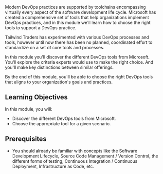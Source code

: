 Modern DevOps practices are supported by toolchains encompassing virtually every aspect of the software development life cycle. Microsoft has created a comprehensive set of tools that help organizations implement DevOps practices, and in this module we'll learn how to choose the right tools to support a DevOps practice.

Tailwind Traders has experimented with various DevOps processes and tools, however until now there has been no planned, coordinated effort to standardize on a set of core tools and processes.  

In this module you'll discover the different DevOps tools from Microsoft.  You'll explore the criteria experts would use to make the right choice.  And you'll make key distinctions between similar offerings.

By the end of this module, you'll be able to choose the right DevOps tools that aligns to your organization's goals and practices.

## Learning Objectives

In this module, you will:
- Discover the different DevOps tools from Microsoft.
- Choose the appropriate tool for a given scenario.

## Prerequisites

- You should already be familiar with concepts like the Software Development Lifecycle, Source Code Management / Version Control, the different forms of testing, Continuous Integration / Continuous Deployment, Infrastructure as Code, etc.